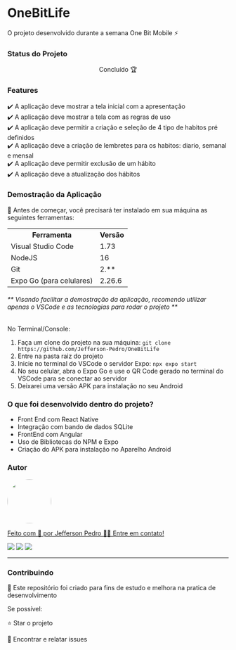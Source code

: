 # OneBitLife
 <p> O projeto desenvolvido durante a semana One Bit Mobile ⚡</p>

<h3>Status do Projeto</h3>
<p align="center"> Concluído 🏆</p>

<h3>Features</h3>

✔️ A aplicação deve mostrar a tela inicial com a apresentação<br>
✔️ A aplicação deve mostrar a tela com as regras de uso <br>
✔️ A aplicação deve permitir a criação e seleção de 4 tipo de habitos pré definidos<br>
✔️ A aplicação deve a criação de lembretes para os habitos: diario, semanal e mensal <br>
✔️ A aplicação deve permitir exclusão de um hábito <br>
✔️ A aplicação deve a atualização dos hábitos <br>


<h3>Demostração da Aplicação</h3>
<p>🚨 Antes de começar, você precisará ter instalado em sua máquina as seguintes ferramentas:</p>
<table>
<tr>
	<th>Ferramenta</th>
	<th>Versão</th>
</tr>
<tr>
	<td>Visual Studio Code</td>
	<td>1.73</td>
</tr>
	<td>NodeJS</td>
	<td>16</td>
</tr>
<tr>
	<td>Git</td>
	<td>2.**</td>
</tr>
<tr>
	<td>Expo Go (para celulares)</td>
	<td>2.26.6</td>
</tr>

</table>

<h6>** Visando facilitar a demostração da aplicação, recomendo utilizar apenas o VSCode e as tecnologias para rodar o projeto **</h6>

No Terminal/Console:
<ol>
	<li>Faça um clone do projeto na sua máquina: <code>git clone https://github.com/Jefferson-Pedro/OneBitLife </code></li>
	<li>Entre na pasta raiz do projeto</li> 
	<li>Inicie no terminal do VSCode o servidor Expo: <code>npx expo start</code></li>
	<li>No seu celular, abra o Expo Go e use o QR Code gerado no terminal do VSCode para se conectar ao servidor</li>
 <li>Deixarei uma versão APK para instalação no seu Android</li>
</ol>

<h3>O que foi desenvolvido dentro do projeto?</h3>
<ul>
<li>Front End com React Native</li>
<li>Integração com bando de dados SQLite</li>
<li>FrontEnd com Angular</li>
<li>Uso de Bibliotecas do NPM e Expo</li>
 <li>Criação do APK para instalação no Aparelho Android</li>
</ul>

<h3>Autor</h3>

<a href="https://www.linkedin.com/in/jefferson-pedro-8a6264b9/">
 <img style="border-radius: 50%;" src="https://instagram.fcaw1-1.fna.fbcdn.net/v/t51.2885-19/174045253_1450802445260114_8761660112676779592_n.jpg?stp=dst-jpg_s150x150&_nc_ht=instagram.fcaw1-1.fna.fbcdn.net&_nc_cat=102&_nc_ohc=_sp_NTIyS9gAX8g9js2&edm=ABmJApABAAAA&ccb=7-5&oh=00_AT-9VV6aoZMGuDrwM3n0w6lJzZQZEWwU-ZwgpFj-mNHTWQ&oe=63449AD4&_nc_sid=6136e7" width="100px;" alt=""/>
 <br />

Feito com 💙 por Jefferson Pedro 👋🏽 Entre em contato!

<a href="https://www.instagram.com/jefferson.pedro25" target="_blank"><img src="https://img.shields.io/badge/-Instagram-%23E4405F?style=for-the-badge&logo=instagram&logoColor=white" target="_blank"></a>
<a href = "mailto:jeffersonpedro05@gmail.com"><img src="https://img.shields.io/badge/-Gmail-%23333?style=for-the-badge&logo=gmail&logoColor=white" target="_blank"></a>
<a href="https://www.linkedin.com/in/jefferson-pedro-8a6264b9" target="_blank"><img src="https://img.shields.io/badge/-LinkedIn-%230077B5?style=for-the-badge&logo=linkedin&logoColor=white" target="_blank"></a> 

<hr>

<h3>Contribuindo</h3>

🚀 Este repositório foi criado para fins de estudo e melhora na pratica de desenvolvimento <br>

Se possível:

⭐️  Star o projeto

🐛 Encontrar e relatar issues

